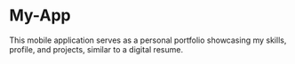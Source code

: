 # My-App
This mobile application serves as a personal portfolio showcasing my skills, profile, and projects, similar to a digital resume.
